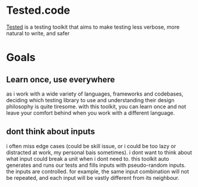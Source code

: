 # Tested.code

[Tested](https://github.com/tested-code) is a testing toolkit that aims to make testing less verbose, more natural to write, and safer

# Goals
## Learn once, use everywhere
as i work with a wide variety of languages, frameworks and codebases, deciding which testing library to use and understanding their design philosophy is quite tiresome. with this toolkit, you can learn once and not leave your comfort behind when you work with a different language.

## dont think about inputs
i often miss edge cases (could be skill issue, or i could be too lazy or distracted at work, my personal bais sometimes). i dont want to think about what input could break a unit when i dont need to. this toolkit auto generates and runs our tests and fills inputs with pseudo-random inputs. the inputs are controlled. for example, the same input combination will not be repeated, and each input will be vastly different from its neighbour.
